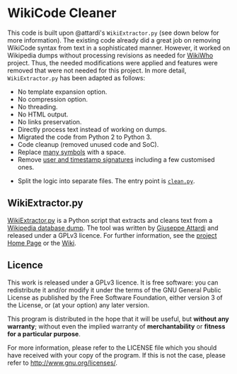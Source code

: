 # WikiCode Cleaner
This code is built upon @attardi's `WikiExtractor.py` (see down below for more information).
The existing code already did a great job on removing WikiCode syntax from text in a sophisticated manner.
However, it worked on Wikipedia dumps without processing revisions as needed for [WikiWho](https://github.com/0nse/WikiWho/tree/DiscussionsParser) project.
Thus, the needed modifications were applied and features were removed that were not needed for this project.
In more detail, `WikiExtractor.py` has been adapted as follows:

* No template expansion option.
* No compression option.
* No threading.
* No HTML output.
* No links preservation.
* Directly process text instead of working on dumps.
* Migrated the code from Python 2 to Python 3.
* Code cleanup (removed unused code and SoC).
* Replace [many symbols](removeSymbols.py) with a space.
* Remove [user and timestamp signatures](https://en.wikipedia.org/wiki/Wikipedia:Signatures) including a few customised ones.
- Split the logic into separate files. The entry point is [`clean.py`](clean.py).

## WikiExtractor.py
[WikiExtractor.py](http://medialab.di.unipi.it/wiki/Wikipedia_Extractor) is a Python script that extracts and cleans text from a [Wikipedia database dump](http://download.wikimedia.org/).
The tool was written by [Giuseppe Attardi](https://github.com/attardi) and released under a GPLv3 licence.
For further information, see the [project Home Page](http://medialab.di.unipi.it/wiki/Wikipedia_Extractor) or the [Wiki](https://github.com/attardi/wikiextractor/wiki).

## Licence
This work is released under a GPLv3 licence.
It is free software: you can redistribute it and/or modify it under the terms of the GNU General Public License as published by the Free Software Foundation, either version 3 of the License, or (at your option) any later version.

This program is distributed in the hope that it will be useful, but **without any warranty**; without even the implied warranty of **merchantability** or **fitness for a particular purpose**.

For more information, please refer to the LICENSE file which you should have received with your copy of the program.
If this is not the case, please refer to http://www.gnu.org/licenses/.
